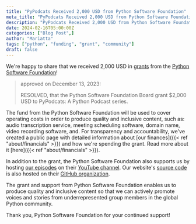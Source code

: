 ```yaml
---
title: "PyPodcats Received 2,000 USD from Python Software Foundation"
meta_title: "PyPodcats Received 2,000 USD from Python Software Foundation"
description: "PyPodcats Received 2,000 USD from Python Software Foundation"
date: 2024-02-16T05:00:00Z
categories: ["Blog Post",]
author: "Mariatta"
tags: ["python", "funding", "grant", "community"]
draft: false
---
```


We're happy to share that we received 2,000 USD in [grants](https://www.python.org/psf/grants/) from the [Python Software Foundation](https://python.org/psf-landing)!

> approved on December 13, 2023:
> 
> RESOLVED, that the Python Software Foundation Board grant $2,000 USD to PyPodcats: A Python Podcast series.

The fund from the Python Software Foundation will be used to cover operating costs in order to produce quality
and inclusive content, such as: audio transcription service, meeting scheduling software, domain name, video recording software,
and. For transparency and accountability, we've created a public page with detailed information about [our finances]({{< ref "about/financials" >}}) and
how we're spending the grant. Read more about it [here]({{< ref "about/financials" >}}).

In addition to the grant, the Python Software Foundation also supports us by hosting [our episodes](https://www.youtube.com/watch?v=2Ujd1p6NuN4&list=PLFIcqSiijitiLEA3qxumx_ba2LNdd_sgs)
on their [YouTube channel](https://www.youtube.com/@thepsf). Our website's [source code](https://github.com/psf/the-invisibles) is also hosted on their [GitHub organization](https://github.com/psf).

The grant and support from Python Software Foundation enables us to produce quality and inclusive content so that we can
actively promote voices and stories from underrepresented group members in the global Python community.

Thank you, Python Software Foundation for your continued support!
